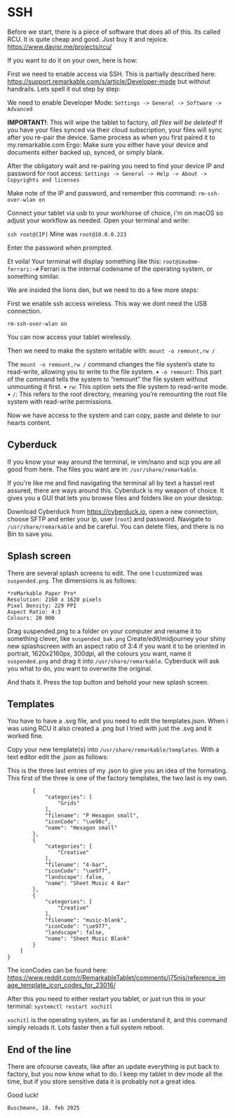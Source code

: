# SSH
Before we start, there is a piece of software that does all of this. Its called RCU. It is quite cheap and good. Just buy it and rejoice. 
https://www.davisr.me/projects/rcu/

If you want to do it on your own, here is how:

First we need to enable access via SSH. This is partially described here: https://support.remarkable.com/s/article/Developer-mode but without handrails. Lets spell it out step by step:

We need to enable Developer Mode:
`Settings -> General -> Software -> Advanced`

**IMPORTANT!**: This will wipe the tablet to factory, _all files will be deleted!_
If you have your files synced via their cloud subscription, your files will sync after you re-pair the device. Same process as when you first paired it to my.remarkable.com
Ergo: Make sure you either have your device and documents either backed up, synced, or simply blank.

After the obligatory wait and re-pairing you need to find your device IP and password for root access:
`Settings -> General -> Help -> About -> Copyrights and licenses`

Make note of the IP and password, and remember this command:
`rm-ssh-over-wlan on`

Connect your tablet via usb to your workhorse of choice, i'm on macOS so adjust your workflow as needed.
Open your terminal and write:

`ssh root@[IP]`
Mine was `root@10.0.0.223`

Enter the password when prompted.

Et voila! Your terminal will display something like this: `root@imx8mm-ferrari:~#` 
Ferrari is the internal codename of the operating system, or something similar. 

We are insided the lions den, but we need to do a few more steps:

First we enable ssh access wireless. This way we dont need the USB connection. 

`rm-ssh-over-wlan on`

You can now access your tablet wirelessly. 

Then we need to make the system writable with:
`mount -o remount,rw /`

The `mount -o remount,rw /` command changes the file system’s state to read-write, allowing you to write to the file system.
	•	`-o remount`: This part of the command tells the system to “remount” the file system without unmounting it first.
	•	`rw`: This option sets the file system to read-write mode.
	•	`/`: This refers to the root directory, meaning you’re remounting the root file system with read-write permissions.

Now we have access to the system and can copy, paste and delete to our hearts content. 

## Cyberduck

If you know your way around the terminal, ie vim/nano and scp you are all good from here. The files you want are in: `/usr/share/remarkable`.

If you're like me and find navigating the terminal all by text a hassel rest assured, there are ways around this. Cyberduck is my weapon of choice. It gives you a GUI that lets you browse files and folders like on your desktop.

Download Cyberduck from https://cyberduck.io, open a new connection, choose SFTP and enter your ip, user (`root`) and password. Navigate to `/usr/share/remarkable` and be careful. You can delete files, and there is no Bin to save you.

## Splash screen

There are several splash screens to edit. The one I customized was `suspended.png`. The dimensions is as follows:

```
*reMarkable Paper Pro*
Resolution: 2160 x 1620 pixels
Pixel Density: 229 PPI
Aspect Ratio: 4:3
Colours: 20 000
```

Drag suspended.png to a folder on your computer and rename it to something clever, like `suspended_bak.png`
Create/edit/midjourney your shiny new splashscreen with an aspect ratio of 3:4 if you want it to be oriented in portrait, 1620x2160px, 300dpi, all the colours you want, name it `suspended.png` and drag it into `/usr/share/remarkable`. Cyberduck will ask you what to do, you want to overwrite the original. 

And thats it. Press the top button and behold your new splash screen.

## Templates

You have to have a .svg file, and you need to edit the templates.json. When i was using RCU it also created a .png but I tried with just the .svg and it worked fine.

Copy your new template(s) into `/usr/share/remarkable/templates`.
With a text editor edit the .json as follows:

This is the three last entries of my .json to give you an idea of the formating. This first of the three is one of the factory templates, the two last is my own. 

```
        {
            "categories": [
                "Grids"
            ],
            "filename": "P Hexagon small",
            "iconCode": "\ue98c",
            "name": "Hexagon small"
        },
        {
            "categories": [
                "Creative"
            ],
            "filename": "4-bar",
            "iconCode": "\ue977",
            "landscape": false,
            "name": "Sheet Music 4 Bar"
        },
        {
            "categories": [
                "Creative"
            ],
            "filename": "music-blank",
            "iconCode": "\ue977",
            "landscape": false,
            "name": "Sheet Music Blank"
        }
    ]
}
```

The iconCodes can be found here: https://www.reddit.com/r/RemarkableTablet/comments/j75nis/reference_image_template_icon_codes_for_23016/

After this you need to either restart you tablet, or just run this in your terminal:
`systemctl restart xochitl`

`xochitl` is the operating system, as far as i understand it, and this command simply reloads it. Lots faster then a full system reboot.

## End of the line
There are ofcourse caveats, like after an update everything is put back to factory, but you now know what to do. I keep my tablet in dev mode all the time, but if you store sensitive data it is probably not a great idea. 

Good luck!

	Buschmann, 18. feb 2025
